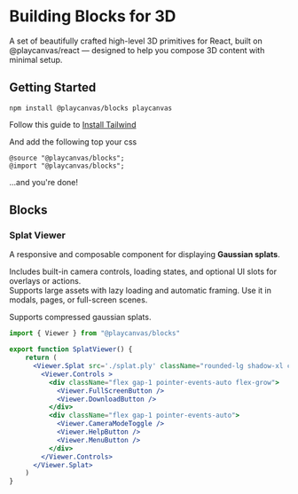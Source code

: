 # Building Blocks for 3D

A set of beautifully crafted high-level 3D primitives for React, built on @playcanvas/react — designed to help you compose 3D content with minimal setup.

## Getting Started

```
npm install @playcanvas/blocks playcanvas
```

Follow this guide to [Install Tailwind](https://tailwindcss.com/docs/installation)

And add the following top your css

```
@source "@playcanvas/blocks";
@import "@playcanvas/blocks";
```

...and you're done!

## Blocks

### Splat Viewer

A responsive and composable component for displaying **Gaussian splats**.

Includes built-in camera controls, loading states, and optional UI slots for overlays or actions.  
Supports large assets with lazy loading and automatic framing. Use it in modals, pages, or full-screen scenes. 

Supports compressed gaussian splats.

```jsx
import { Viewer } from "@playcanvas/blocks"

export function SplatViewer() {
    return (
      <Viewer.Splat src='./splat.ply' className="rounded-lg shadow-xl cursor-grab active:cursor-grabbing" >
        <Viewer.Controls >
          <div className="flex gap-1 pointer-events-auto flex-grow">
            <Viewer.FullScreenButton />
            <Viewer.DownloadButton />
          </div>
          <div className="flex gap-1 pointer-events-auto">
            <Viewer.CameraModeToggle />
            <Viewer.HelpButton />
            <Viewer.MenuButton />
          </div>
        </Viewer.Controls>
      </Viewer.Splat>
    )
}
```